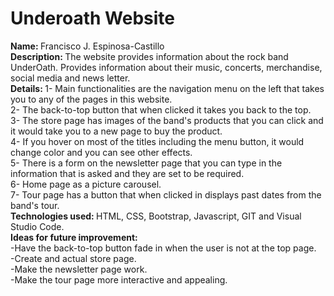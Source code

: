 # Underoath Website

<strong>Name: </strong> Francisco J. Espinosa-Castillo </br>
<strong>Description: </strong> The website provides information about the rock band UnderOath. Provides information about their music, concerts, merchandise, social media and news letter. </br>
<strong>Details: </strong>
    1- Main functionalities are the navigation menu on the left that takes you to any of the pages in this website.</br>
    2- The back-to-top button that when clicked it takes you back to the top.</br>
    3- The store page has images of the band's products that you can click and it would take you to a new page to buy the product.</br>
    4- If you hover on most of the titles including the menu button, it would change color and you can see other effects.</br>
    5- There is a form on the newsletter page that you can type in the information that is asked and they are set to be required.</br>
    6- Home page as a picture carousel.</br>
    7- Tour page has a button that when clicked in displays past dates from the band's tour. </br>
<strong>Technologies used: </strong> HTML, CSS, Bootstrap, Javascript, GIT and Visual Studio Code. <br>
<strong>Ideas for future improvement: </strong></br>
    -Have the back-to-top button fade in when the user is not at the top page.</br>
    -Create and actual store page.</br>
    -Make the newsletter page work.</br>
    -Make the tour page more interactive and appealing.</br>
